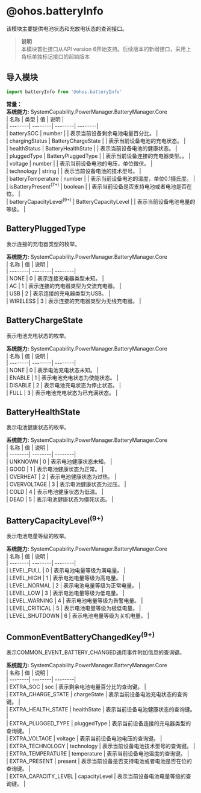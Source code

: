 # @ohos.batteryInfo    
该模块主要提供电池状态和充放电状态的查询接口。  
> **说明**   
>本模块首批接口从API version 6开始支持。后续版本的新增接口，采用上角标单独标记接口的起始版本  
  
## 导入模块  
  
```js    
import batteryInfo from '@ohos.batteryInfo'    
```  
    
 **常量：**     
 **系统能力:**  SystemCapability.PowerManager.BatteryManager.Core    
| 名称 | 类型 | 值 | 说明 |  
| --------| --------| --------| --------|  
| batterySOC | number |  | 表示当前设备剩余电池电量百分比。 |  
| chargingStatus | BatteryChargeState |  | 表示当前设备电池的充电状态。 |  
| healthStatus | BatteryHealthState |  | 表示当前设备电池的健康状态。 |  
| pluggedType | BatteryPluggedType |  | 表示当前设备连接的充电器类型。。 |  
| voltage | number |  | 表示当前设备电池的电压，单位微伏。 |  
| technology | string |  | 表示当前设备电池的技术型号。 |  
| batteryTemperature | number |  | 表示当前设备电池的温度，单位0.1摄氏度。 |  
| isBatteryPresent<sup>(7+)</sup> | boolean |  | 表示当前设备是否支持电池或者电池是否在位。 |  
| batteryCapacityLevel<sup>(9+)</sup> | BatteryCapacityLevel |  | 表示当前设备电池电量的等级。 |  
    
## BatteryPluggedType    
表示连接的充电器类型的枚举。  
    
    
 **系统能力:**  SystemCapability.PowerManager.BatteryManager.Core    
| 名称 | 值 | 说明 |  
| --------| --------| --------|  
| NONE | 0 | 表示连接充电器类型未知。 |  
| AC | 1 | 表示连接的充电器类型为交流充电器。 |  
| USB | 2 | 表示连接的充电器类型为USB。 |  
| WIRELESS | 3 | 表示连接的充电器类型为无线充电器。 |  
    
## BatteryChargeState    
表示电池充电状态的枚举。  
    
    
 **系统能力:**  SystemCapability.PowerManager.BatteryManager.Core    
| 名称 | 值 | 说明 |  
| --------| --------| --------|  
| NONE | 0 | 表示电池充电状态未知。 |  
| ENABLE | 1 | 表示电池充电状态为使能状态。 |  
| DISABLE | 2 | 表示电池充电状态为停止状态。 |  
| FULL | 3 | 表示电池充电状态为已充满状态。 |  
    
## BatteryHealthState    
表示电池健康状态的枚举。  
    
    
 **系统能力:**  SystemCapability.PowerManager.BatteryManager.Core    
| 名称 | 值 | 说明 |  
| --------| --------| --------|  
| UNKNOWN | 0 | 表示电池健康状态未知。 |  
| GOOD | 1 | 表示电池健康状态为正常。 |  
| OVERHEAT | 2 | 表示电池健康状态为过热。 |  
| OVERVOLTAGE | 3 | 表示电池健康状态为过压。 |  
| COLD | 4 | 表示电池健康状态为低温。 |  
| DEAD | 5 | 表示电池健康状态为僵死状态。 |  
    
## BatteryCapacityLevel<sup>(9+)</sup>    
表示电池电量等级的枚举。  
    
    
 **系统能力:**  SystemCapability.PowerManager.BatteryManager.Core    
| 名称 | 值 | 说明 |  
| --------| --------| --------|  
| LEVEL_FULL | 0 | 表示电池电量等级为满电量。 |  
| LEVEL_HIGH | 1 | 表示电池电量等级为高电量。 |  
| LEVEL_NORMAL | 2 | 表示电池电量等级为正常电量。 |  
| LEVEL_LOW | 3 | 表示电池电量等级为低电量。 |  
| LEVEL_WARNING | 4 | 表示电池电量等级为告警电量。 |  
| LEVEL_CRITICAL | 5 | 表示电池电量等级为极低电量。 |  
| LEVEL_SHUTDOWN | 6 | 表示电池电量等级为关机电量。 |  
    
## CommonEventBatteryChangedKey<sup>(9+)</sup>    
表示COMMON_EVENT_BATTERY_CHANGED通用事件附加信息的查询键。  
    
    
 **系统能力:**  SystemCapability.PowerManager.BatteryManager.Core    
| 名称 | 值 | 说明 |  
| --------| --------| --------|  
| EXTRA_SOC | soc | 表示剩余电池电量百分比的查询键。 |  
| EXTRA_CHARGE_STATE | chargeState | 表示当前设备电池充电状态的查询键。 |  
| EXTRA_HEALTH_STATE | healthState | 表示当前设备电池健康状态的查询键。 |  
| EXTRA_PLUGGED_TYPE | pluggedType | 表示当前设备连接的充电器类型的查询键。 |  
| EXTRA_VOLTAGE | voltage | 表示当前设备电池电压的查询键。 |  
| EXTRA_TECHNOLOGY | technology | 表示当前设备电池技术型号的查询键。 |  
| EXTRA_TEMPERATURE | temperature | 表示当前设备电池温度的查询键。 |  
| EXTRA_PRESENT | present | 表示当前设备是否支持电池或者电池是否在位的查询键。 |  
| EXTRA_CAPACITY_LEVEL | capacityLevel | 表示当前设备电池电量等级的查询键。 |  
